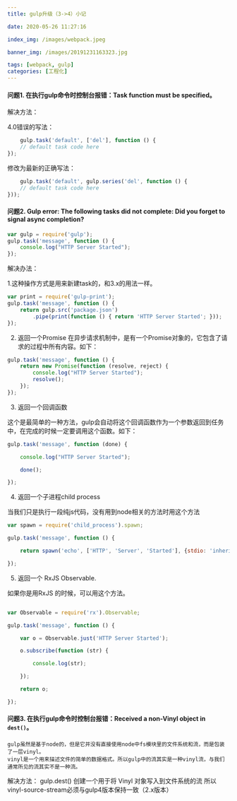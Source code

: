 ```yaml
---
title: gulp升级（3->4）小记

date: 2020-05-26 11:27:16

index_img: /images/webpack.jpeg

banner_img: /images/20191231163323.jpg

tags: [webpack, gulp]
categories: [工程化]
---
```


#### 问题1. 在执行gulp命令时控制台报错：Task function must be specified。

解决方法：

4.0错误的写法：

```js
    gulp.task('default', ['del'], function () {
    // default task code here
});
```

修改为最新的正确写法：

```js
    gulp.task('default', gulp.series('del', function () {
    // default task code here
}));
```

#### 问题2. Gulp error: The following tasks did not complete: Did you forget to signal async completion?

```js
var gulp = require('gulp');
gulp.task('message', function () {
    console.log("HTTP Server Started");
});
```

解决办法：

1.这种操作方式是用来新建task的，和3.x的用法一样。

```js
var print = require('gulp-print');
gulp.task('message', function () {
    return gulp.src('package.json')
        .pipe(print(function () { return 'HTTP Server Started'; }));
});
```

2. 返回一个Promise 在异步请求机制中，是有一个Promise对象的，它包含了请求的过程中所有内容。如下：

```js
gulp.task('message', function () {
    return new Promise(function (resolve, reject) {
        console.log("HTTP Server Started");
        resolve();
    });
});
```

3. 返回一个回调函数

这个是最简单的一种方法，gulp会自动将这个回调函数作为一个参数返回到任务中，在完成的时候一定要调用这个函数。如下：

```js
gulp.task('message', function (done) {

    console.log("HTTP Server Started");

    done();

});
```

4. 返回一个子进程child process

当我们只是执行一段纯js代码，没有用到node相关的方法时用这个方法

```js
var spawn = require('child_process').spawn;

gulp.task('message', function () {

    return spawn('echo', ['HTTP', 'Server', 'Started'], {stdio: 'inherit'});

});
```

5. 返回一个 RxJS Observable.

如果你是用RxJS 的时候，可以用这个方法。

```js

var Observable = require('rx').Observable;

gulp.task('message', function () {

    var o = Observable.just('HTTP Server Started');

    o.subscribe(function (str) {

        console.log(str);

    });

    return o;

});
```

#### 问题3. 在执行gulp命令时控制台报错：Received a non-Vinyl object in `dest()`。

````
gulp虽然是基于node的，但是它并没有直接使用node中fs模块里的文件系统和流，而是包装了一层vinyl。
vinyl是一个用来描述文件的简单的数据格式。所以gulp中的流其实是一种vinyl流，与我们通常所见的流其实不是一种流。
````

解决方法： gulp.dest()
创建一个用于将 Vinyl 对象写入到文件系统的流 所以vinyl-source-stream必须与gulp4版本保持一致（2.x版本）

